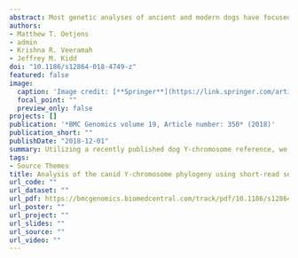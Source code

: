 ```yaml
---
abstract: Most genetic analyses of ancient and modern dogs have focused on variation in the autosomes or on the mitochondria. Mitochondrial DNA is more easily obtained from ancient samples than nuclear DNA and mitochondrial analyses have revealed important insights into the evolutionary history of canids. Utilizing a recently published dog Y-chromosome reference, we analyzed Y-chromosome sequence across a diverse collection of canids and determined the Y haplogroup of three ancient European dogs. We identified 1121 biallelic Y-chromosome SNVs using whole-genome sequences from 118 canids and defined variants diagnostic to distinct dog Y haplogroups. Similar to that of the mitochondria and previous more limited studies of Y diversity, we observe several deep splits in the Y-chromosome tree which may be the result of retained Y-chromosome diversity which predates dog domestication or post-domestication admixture with wolves. We find that Y-chromosomes from three ancient European dogs (4700–7000 years old) belong to distinct clades. We estimate that the time to the most recent comment ancestor of dog Y haplogroups is 68–151 thousand years ago. Analysis of three Y-chromosomes from the Neolithic confirms long stranding population structure among European dogs.
authors:
- Matthew T. Oetjens
- admin
- Krishna R. Veeramah 
- Jeffrey M. Kidd 
doi: "10.1186/s12864-018-4749-z"
featured: false
image:
  caption: 'Image credit: [**Springer**](https://link.springer.com/article/10.1186/s12864-018-4749-z)'
  focal_point: ""
  preview_only: false
projects: []
publication: '*BMC Genomics volume 19, Article number: 350* (2018)'
publication_short: ""
publishDate: "2018-12-01"
summary: Utilizing a recently published dog Y-chromosome reference, we analyzed Y-chromosome sequence across a diverse collection of canids and determined the Y haplogroup of three ancient European dogs. We estimate that the time to the most recent comment ancestor of dog Y haplogroups is 68–151 thousand years ago and confirm long-standing population structure among European dogs.
tags:
- Source Themes
title: Analysis of the canid Y-chromosome phylogeny using short-read sequencing data reveals the presence of distinct haplogroups among Neolithic European dogs
url_code: ""
url_dataset: ""
url_pdf: https://bmcgenomics.biomedcentral.com/track/pdf/10.1186/s12864-018-4749-z.pdf
url_poster: ""
url_project: ""
url_slides: ""
url_source: ""
url_video: ""
---
```


